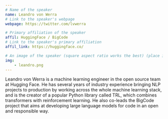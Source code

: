 ```yaml
---
# Name of the speaker
name: Leandro von Werra
# Link to the speaker's webpage
webpage: https://twitter.com/lvwerra

# Primary affiliation of the speaker
affil: HuggingFace / BigCode
# Link to the speaker's primary affiliation
affil_link: https://huggingface.co/

# An image of the speaker (square aspect ratio works the best) (place in the `assets/img/speakers` directory)
img: 
    - leandro.png
---
```


Leandro von Werra is a machine learning engineer in the open source team at Hugging Face. He has several years of industry experience bringing NLP projects to production by working across the whole machine learning stack, and is the creator of a popular Python library called TRL, which combines transformers with reinforcement learning. He also co-leads the BigCode project that aims at developing large language models for code in an open and responsible way.
